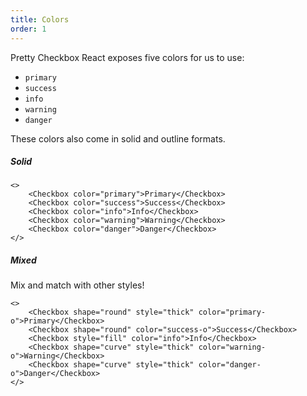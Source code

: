 ```yaml
---
title: Colors
order: 1
---
```


Pretty Checkbox React exposes five colors for us to use:

* `primary`
* `success`
* `info`
* `warning`
* `danger`

These colors also come in solid and outline formats.

##### Solid
```plain
<>
    <Checkbox color="primary">Primary</Checkbox>
    <Checkbox color="success">Success</Checkbox>
    <Checkbox color="info">Info</Checkbox>
    <Checkbox color="warning">Warning</Checkbox>
    <Checkbox color="danger">Danger</Checkbox>
</>
```

##### Mixed
Mix and match with other styles!

```plain
<>
    <Checkbox shape="round" style="thick" color="primary-o">Primary</Checkbox>
    <Checkbox shape="round" color="success-o">Success</Checkbox>
    <Checkbox style="fill" color="info">Info</Checkbox>
    <Checkbox shape="curve" style="thick" color="warning-o">Warning</Checkbox>
    <Checkbox shape="curve" style="thick" color="danger-o">Danger</Checkbox>
</>
```
